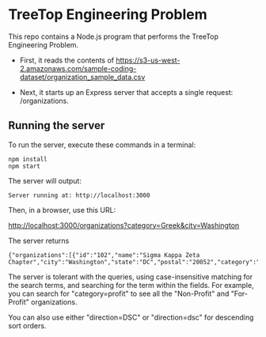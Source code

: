 # TreeTop Engineering Problem

This repo contains a Node.js program that performs the TreeTop Engineering Problem.

* First, it reads the contents of
https://s3-us-west-2.amazonaws.com/sample-coding-dataset/organization_sample_data.csv

* Next, it starts up an Express server that accepts a single request: /organizations.

## Running the server

To run the server, execute these commands in a terminal:

    npm install
    npm start

The server will output:

    Server running at: http://localhost:3000

Then, in a browser, use this URL:

[http://localhost:3000/organizations?category=Greek&city=Washington](http://localhost:3000/organizations?category=Greek&city=Washington)

The server returns

    {"organizations":[{"id":"102","name":"Sigma Kappa Zeta Chapter","city":"Washington","state":"DC","postal":"20052","category":"Greek"}]}

The server is tolerant with the queries, using case-insensitive matching for the search terms, and searching for the term within the fields.  For example, you can search for "category=profit" to see all the "Non-Profit" and "For-Profit" organizations.

You can also use either "direction=DSC" or "direction=dsc" for descending sort orders.